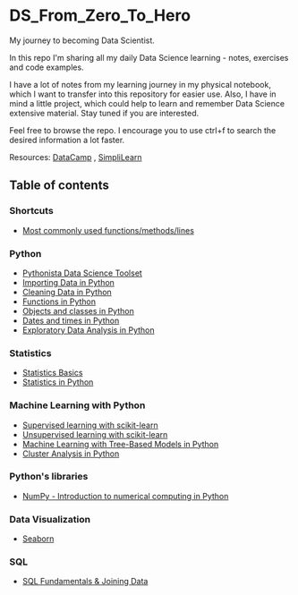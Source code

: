 # DS_From_Zero_To_Hero
My journey to becoming Data Scientist. 

In this repo I'm sharing all my daily Data Science learning - notes, exercises and code examples.

I have a lot of notes from my learning journey in my physical notebook, which I want to transfer into this repository for easier use. Also, I have in mind a little project, which could help to learn and remember Data Science extensive material. Stay tuned if you are interested.

Feel free to browse the repo. I encourage you to use ctrl+f to search the desired information a lot faster.

Resources: [DataCamp](https://datacamp.com) , [SimpliLearn](https://simplilearn.com)

## Table of contents

### Shortcuts
* [Most commonly used functions/methods/lines](https://github.com/dataqueenpend/DS_From_Zero_To_Hero/blob/gh-pages/Most_common_functions_methods_commands.ipynb)

### Python
* [Pythonista Data Science Toolset](https://github.com/dataqueenpend/DS_From_Zero_To_Hero/blob/gh-pages/DS__Python_toolset.ipynb)
* [Importing Data in Python](https://github.com/dataqueenpend/DS_From_Zero_To_Hero/blob/gh-pages/Importing_data_in_Python_.ipynb)
* [Cleaning Data in Python](https://github.com/dataqueenpend/DS_From_Zero_To_Hero/blob/gh-pages/Data_cleaning_in_Python.ipynb)
* [Functions in Python](https://github.com/dataqueenpend/DS_From_Zero_To_Hero/blob/gh-pages/Functions_in_Python.ipynb)
* [Objects and classes in Python](https://github.com/dataqueenpend/DS_From_Zero_To_Hero/blob/gh-pages/Objects_and_classes_in_Python.ipynb) 
* [Dates and times in Python](https://github.com/dataqueenpend/DS_From_Zero_To_Hero/blob/gh-pages/Dates_and_Times_in_Python.ipynb)
* [Exploratory Data Analysis in Python](https://github.com/dataqueenpend/DS_From_Zero_To_Hero/blob/gh-pages/Exploratory_Data_Analysis_in_Python.ipynb) 

### Statistics
* [Statistics Basics](https://github.com/dataqueenpend/DS_From_Zero_To_Hero/blob/gh-pages/Intro_to_Statistics.ipynb)
* [Statistics in Python](https://github.com/dataqueenpend/DS_From_Zero_To_Hero/blob/gh-pages/Statistical_Thinking_in_Python.ipynb) 

### Machine Learning with Python
* [Supervised learning with scikit-learn](https://github.com/dataqueenpend/DS_From_Zero_To_Hero/blob/gh-pages/Supervised_Learning_with_scikit_learn.ipynb)
* [Unsupervised learning with scikit-learn](https://github.com/dataqueenpend/DS_From_Zero_To_Hero/blob/gh-pages/Unsupervised_learning_in_Python.ipynb)
* [Machine Learning with Tree-Based Models in Python](https://github.com/dataqueenpend/DS_From_Zero_To_Hero/blob/gh-pages/Machine_Learning_with_Tree_Based_Models_in_Python.ipynb)
* [Cluster Analysis in Python](https://github.com/dataqueenpend/DS_From_Zero_To_Hero/blob/gh-pages/Cluster_Analysis_in_Python.ipynb)

### Python's libraries
* [NumPy - Introduction to numerical computing in Python](https://github.com/dataqueenpend/DS_From_Zero_To_Hero/blob/gh-pages/Numpy.ipynb)

### Data Visualization
* [Seaborn](https://github.com/dataqueenpend/DS_From_Zero_To_Hero/blob/gh-pages/Seaborn.ipynb)

### SQL
* [SQL Fundamentals & Joining Data](https://github.com/dataqueenpend/DS_From_Zero_To_Hero/blob/gh-pages/SQL_Fundamentals.ipynb)


